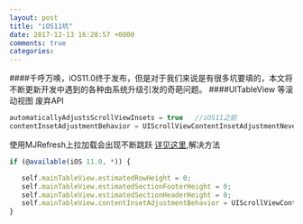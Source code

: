 ```yaml
---
layout: post
title: "iOS11坑"
date: 2017-12-13 16:28:57 +0800
comments: true
categories: 
---
```

####千呼万唤，iOS11.0终于发布，但是对于我们来说是有很多坑要填的，本文将不断更新开发中遇到的各种由系统升级引发的奇葩问题。<!--more-->
####UITableView 等滚动视图
废弃API
```javascript
automaticallyAdjustsScrollViewInsets = true   //iOS11之前
contentInsetAdjustmentBehavior = UIScrollViewContentInsetAdjustmentNever; //iOS11之后
```
使用MJRefresh上拉加载会出现不断跳跃 [详见这里](https://github.com/CoderMJLee/MJRefresh/issues/1071),解决方法
```javascript
if (@available(iOS 11.0, *)) {

   self.mainTableView.estimatedRowHeight = 0;
   self.mainTableView.estimatedSectionFooterHeight = 0;
   self.mainTableView.estimatedSectionHeaderHeight = 0;
   self.mainTableView.contentInsetAdjustmentBehavior = UIScrollViewContentInsetAdjustmentNever;
}
```


